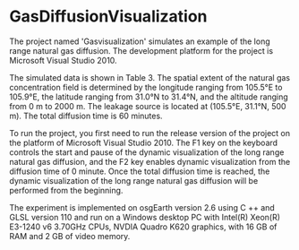 # GasDiffusionVisualization

The project named 'Gasvisualization' simulates an example of the long range natural gas diffusion. The development platform for the project is Microsoft Visual Studio 2010.

The simulated data is shown in Table 3. The spatial extent of the natural gas concentration field is determined by the longitude ranging from 105.5°E to 105.9°E, the latitude ranging from 31.0°N to 31.4°N, and the altitude ranging from 0 m to 2000 m. The leakage source is located at (105.5°E, 31.1°N, 500 m). The total diffusion time is 60 minutes.

To run the project, you first need to run the release version of the project on the platform of Microsoft Visual Studio 2010. The F1 key on the keyboard controls the start and pause of the dynamic visualization of the long range natural gas diffusion, and the F2 key enables dynamic visualization from the diffusion time of 0 minute. Once the total diffusion time is reached, the dynamic visualization of the long range natural gas diffusion will be performed from the beginning.

The experiment is implemented on osgEarth version 2.6 using C ++ and GLSL version 110 and run on a Windows desktop PC with Intel(R) Xeon(R) E3-1240 v6 3.70GHz CPUs, NVDIA Quadro K620 graphics, with 16 GB of RAM and 2 GB of video memory.
